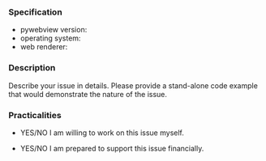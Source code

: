 ### Specification
- pywebview version:
- operating system:
- web renderer:

### Description

  Describe your issue in details. Please provide a stand-alone code example that would demonstrate the nature of the issue.

### Practicalities

- YES/NO I am willing to work on this issue myself.

- YES/NO I am prepared to support this issue financially.
